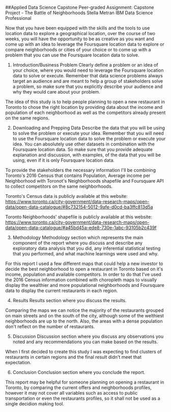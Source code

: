 ##Applied Data Science Capstone
Peer-graded Assignment: Capstone Project - The Battle of Neighborhoods
Stella Metran
IBM Data Science Professional

Now that you have been equipped with the skills and the tools to use location data to explore a geographical location, over the course of two weeks, you will have the opportunity to be as creative as you want and come up with an idea to leverage the Foursquare location data to explore or compare neighborhoods or cities of your choice or to come up with a problem that you can use the Foursquare location data to solve.

1) Introduction/Business Problem
Clearly define a problem or an idea of your choice, where you would need to leverage the Foursquare location data to solve or execute. Remember that data science problems always target an audience and are meant to help a group of stakeholders solve a problem, so make sure that you explicitly describe your audience and why they would care about your problem.

The idea of this study is to help people planning to open a new restaurant in Toronto to chose the right location by providing data about the income and population of each neighborhood as well as the competitors already present on the same regions.

2) Downloading and Prepping Data
Describe the data that you will be using to solve the problem or execute your idea. Remember that you will need to use the Foursquare location data to solve the problem or execute your idea. You can absolutely use other datasets in combination with the Foursquare location data. So make sure that you provide adequate explanation and discussion, with examples, of the data that you will be using, even if it is only Foursquare location data.

To provide the stakeholders the necessary information I'll be combining Toronto's 2016 Census that contains Population, Average income per Neighborhood with Toronot's Neighborhoods shapefile and Foursquare API to collect competitors on the same neighborhoods.

Toronto's Census data is publicly available at this website: https://www.toronto.ca/city-government/data-research-maps/open-data/open-data-catalogue/#8c732154-5012-9afe-d0cd-ba3ffc813d5a

Toronto Neighborhoods' shapefile is publicly available at this website: https://www.toronto.ca/city-government/data-research-maps/open-data/open-data-catalogue/#a45bd45a-ede8-730e-1abc-93105b2c439f

3) Methodology
Methodology section which represents the main component of the report where you discuss and describe any exploratory data analysis that you did, any inferential statistical testing that you performed, and what machine learnings were used and why.

For this report I used a few different maps that could help a new investor to decide the best neighborhood to open a restaurant in Toronto based on it's income, population and available competitors. In order to do that I've used the 2016 Census information combined with choropleth maps to visually display the wealthier and more populational neighborhoods and Foursquare data to display the current restaurants in each region.

4) Results
Results section where you discuss the results.

Comparing the maps we can notice the majority of the restaurants grouped on main streets and on the south of the city, although some of the welthiest neighborhoods are up to the north. Also, the areas with a dense population don't reflect on the number of restaurants.

5) Discussion
Discussion section where you discuss any observations you noted and any recommendations you can make based on the results.

When I first decided to create this study I was expecting to find clusters of restaurants in certain regions and the final result didn't meet that expectation.

6) Conclusion
Conclusion section where you conclude the report.

This report may be helpful for someone planning on opening a restaurant in Toronto, by comparing the current offers and neighborhoods profiles, however it may not cover all variables such as access to public transportation or even the restaurants profiles, so it shall not be used as a single decidion making tool.
